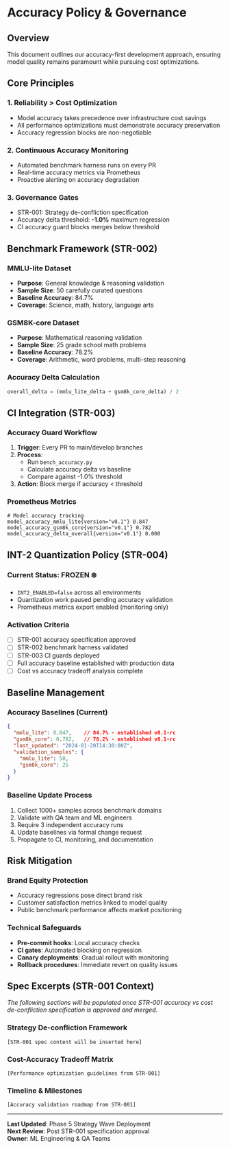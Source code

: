 # Accuracy Policy & Governance

## Overview

This document outlines our accuracy-first development approach, ensuring model quality remains paramount while pursuing cost optimizations.

## Core Principles

### 1. **Reliability > Cost Optimization**
- Model accuracy takes precedence over infrastructure cost savings
- All performance optimizations must demonstrate accuracy preservation
- Accuracy regression blocks are non-negotiable

### 2. **Continuous Accuracy Monitoring**
- Automated benchmark harness runs on every PR
- Real-time accuracy metrics via Prometheus
- Proactive alerting on accuracy degradation

### 3. **Governance Gates**
- STR-001: Strategy de-confliction specification
- Accuracy delta threshold: **-1.0%** maximum regression
- CI accuracy guard blocks merges below threshold

## Benchmark Framework (STR-002)

### MMLU-lite Dataset
- **Purpose**: General knowledge & reasoning validation
- **Sample Size**: 50 carefully curated questions
- **Baseline Accuracy**: 84.7%
- **Coverage**: Science, math, history, language arts

### GSM8K-core Dataset  
- **Purpose**: Mathematical reasoning validation
- **Sample Size**: 25 grade school math problems
- **Baseline Accuracy**: 78.2%
- **Coverage**: Arithmetic, word problems, multi-step reasoning

### Accuracy Delta Calculation
```python
overall_delta = (mmlu_lite_delta + gsm8k_core_delta) / 2
```

## CI Integration (STR-003)

### Accuracy Guard Workflow
1. **Trigger**: Every PR to main/develop branches
2. **Process**: 
   - Run `bench_accuracy.py` 
   - Calculate accuracy delta vs baseline
   - Compare against -1.0% threshold
3. **Action**: Block merge if accuracy < threshold

### Prometheus Metrics
```
# Model accuracy tracking
model_accuracy_mmlu_lite{version="v0.1"} 0.847
model_accuracy_gsm8k_core{version="v0.1"} 0.782
model_accuracy_delta_overall{version="v0.1"} 0.000
```

## INT-2 Quantization Policy (STR-004)

### Current Status: **FROZEN** ❄️
- `INT2_ENABLED=false` across all environments
- Quantization work paused pending accuracy validation
- Prometheus metrics export enabled (monitoring only)

### Activation Criteria
- [ ] STR-001 accuracy specification approved
- [ ] STR-002 benchmark harness validated  
- [ ] STR-003 CI guards deployed
- [ ] Full accuracy baseline established with production data
- [ ] Cost vs accuracy tradeoff analysis complete

## Baseline Management

### Accuracy Baselines (Current)
```json
{
  "mmlu_lite": 0.847,    // 84.7% - established v0.1-rc
  "gsm8k_core": 0.782,   // 78.2% - established v0.1-rc
  "last_updated": "2024-01-20T14:30:00Z",
  "validation_samples": {
    "mmlu_lite": 50,
    "gsm8k_core": 25
  }
}
```

### Baseline Update Process
1. Collect 1000+ samples across benchmark domains
2. Validate with QA team and ML engineers  
3. Require 3 independent accuracy runs
4. Update baselines via formal change request
5. Propagate to CI, monitoring, and documentation

## Risk Mitigation

### Brand Equity Protection
- Accuracy regressions pose direct brand risk
- Customer satisfaction metrics linked to model quality
- Public benchmark performance affects market positioning

### Technical Safeguards
- **Pre-commit hooks**: Local accuracy checks
- **CI gates**: Automated blocking on regression
- **Canary deployments**: Gradual rollout with monitoring
- **Rollback procedures**: Immediate revert on quality issues

## Spec Excerpts (STR-001 Context)

*The following sections will be populated once STR-001 accuracy vs cost de-confliction specification is approved and merged.*

### Strategy De-confliction Framework
```
[STR-001 spec content will be inserted here]
```

### Cost-Accuracy Tradeoff Matrix
```
[Performance optimization guidelines from STR-001]
```

### Timeline & Milestones
```
[Accuracy validation roadmap from STR-001]
```

---

**Last Updated**: Phase 5 Strategy Wave Deployment  
**Next Review**: Post STR-001 specification approval  
**Owner**: ML Engineering & QA Teams 